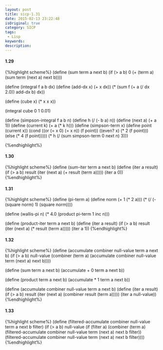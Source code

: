 ```yaml
---
layout: post
title: sicp-1.31
date: 2015-02-13 23:22:48
isOriginal: true
category: SICP
tags:
 - Lisp
keywords: 
description: 
---
```


#### 1.29

{%highlight scheme%}
(define (sum term a next b)
  (if (> a b)
      0
      (+ (term a)
         (sum term (next a) next b))))

(define (integral f a b dx)
  (define (add-dx x) (+ x dx))
  (* (sum f (+ a (/ dx 2.0)) add-dx b)
     dx))

(define (cube x) (* x x x))

(integral cube 0 1 0.01)

(define (simpson-integral f a b n)
  (define h (/ (- b a) n))
  (define (next a) (+ a 1))
  (define (current k) (+ a
                         (* k h)))
  (define (simpson-term x)
    (define point (current x))
    (cond ((or (= x 0) (= x n)) (f point))
          ((even? x) (* 2
                        (f point)))
          (else (* 4
                   (f point)))))
  (* h
     (/ (sum simpson-term 0 next n)
        3)))

{%endhighlight%}

#### 1.30

{%highlight scheme%}
(define (sum-iter term a next b)
  (define (iter a result)
    (if (> a b)
      result
      (iter (next a) (+ result (term a)))))
  (iter a 0))
{%endhighlight%}

#### 1.31

{%highlight scheme%}
(define (pi-term a)
  (define norm (+ 1
                  (* 2 a)))
  (*
    (/ (-
         (square norm)
         1)
       (square norm))))

(define (wallis-pi n)
  (* 4.0
     (product pi-term 1 inc n)))

(define (product-iter term a next b)
  (define (iter a result)
    (if (> a b)
      result
      (iter (next a) (* result (term a)))))
  (iter a 1))
{%endhighlight%}

#### 1.32

{%highlight scheme%}
(define (accumulate combiner null-value term a next b)
  (if (> a b) null-value
    (combiner (term a)
              (accumulate combiner null-value term (next a) next b))))

(define (sum term a next b)
  (accumulate + 0 term a next b))

(define (product term a next b)
  (accumulate * 1 term a next b))

(define (accumulate combiner null-value term a next b)
  (define (iter a result)
    (if (> a b) result
      (iter (next a) (combiner result (term a)))))
  (iter a null-value))
{%endhighlight%}

#### 1.33

{%highlight scheme%}
(define (filtered-accumulate combiner null-value term a next b filter)
  (if (> a b) null-value
    (if (filter a)
      (combiner (term a) (filtered-accumulate combiner null-value term (next a) next b filter))
      (filtered-accumulate combiner null-value term (next a) next b filter))))
{%endhighlight%}
